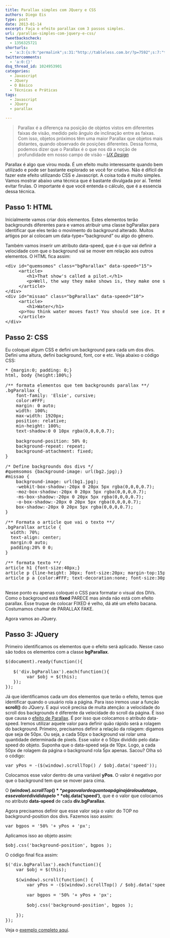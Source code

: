 ```yaml
---
title: Parallax simples com JQuery e CSS
authors: Diego Eis
type: post
date: 2013-01-14
excerpt: Faça o efeito parallax com 3 passos simples.
url: /parallax-simples-com-jquery-e-css/
tweetbackscheck:
  - 1356325721
shorturls:
  - 'a:3:{s:9:"permalink";s:31:"http://tableless.com.br/?p=7592";s:7:"tinyurl";s:26:"http://tinyurl.com/cjtr2qg";s:4:"isgd";s:19:"http://is.gd/N0NxVG";}'
twittercomments:
  - 'a:0:{}'
dsq_thread_id: 1024953901
categories:
  - Javascript
  - JQuery
  - O Básico
  - Técnicas e Práticas
tags:
  - Javascript
  - JQuery
  - parallax

---
```

> Parallax é a diferença na posição de objetos vistos em diferentes faixas de visão, medido pelo ângulo de inclinação entre as faixas. Com isso, objetos próximos têm uma maior Parallax que objetos mais distantes, quando observado de posições diferentes. Dessa forma, podemos dizer que o Parallax é o que nos dá a noção de profundidade em nosso campo de visão &#8211; _[UX Design][1]_

Parallax é algo que virou moda. É um efeito muito interessante quando bem utilizado e pode ser bastante explorado se você for criativo. Não é difícil de fazer este efeito utilizando CSS e Javascript. A coisa toda é muito simples. Vamos mostrar abaixo uma técnica que é bastante divulgada por aí. Tentei evitar firulas. O importante é que você entenda o cálculo, que é a essencia dessa técnica.

## Passo 1: HTML

Inicialmente vamos criar dois elementos. Estes elementos terão backgrounds diferentes para e vamos atribuir uma classe bgParallax para identificar que eles terão o movimento do background alterado. Muitos artigos por aí colocam um data-type=&#8221;background&#8221; ou algo do gênero.

Também vamos inserir um atributo data-speed, que é o que vai definir a velocidade com que o background vai se mover em relação aos outros elementos. O HTML fica assim:

<pre class="lang-html">&lt;div id="quemsomos" class="bgParallax" data-speed="15"&gt;
     &lt;article&gt;
     	&lt;h1&gt;That show's called a pilot.&lt;/h1&gt;
     	&lt;p&gt;Well, the way they make shows is, they make one show. That show's called a pilot. Then they show that show to the people who make shows, and on the strength of that one show they decide if they're going to make more shows. Some pilots get picked and become television programs. Some don't, become nothing. She starred in one of the ones that became nothing. &lt;/p&gt;
     &lt;/article&gt;
&lt;/div&gt;
&lt;div id="missao" class="bgParallax" data-speed="10"&gt;
     &lt;article&gt;
     	&lt;h1&gt;Water&lt;/h1&gt;
     &lt;p&gt;You think water moves fast? You should see ice. It moves like it has a mind. Like it knows it killed the world once and got a taste for murder. After the avalanche, it took us a week to climb out. Now, I don't know exactly when we turned on each other, but I know that seven of us survived the slide... and only five made it out. Now we took an oath, that I'm breaking now. We said we'd say it was the snow that killed the other two, but it wasn't. Nature is lethal but it doesn't hold a candle to man. &lt;/p&gt;
     &lt;/article&gt;
&lt;/div&gt;
</pre>

## Passo 2: CSS

Eu coloquei algum CSS e defini um background para cada um dos divs. Defini uma altura, defini background, font, cor e etc. Veja abaixo o código CSS:

<pre class="lang-css">* {margin:0; padding: 0;}
html, body {height:100%;}

/** formata elementos que tem backgrounds parallax **/
.bgParallax {
	font-family: 'Elsie', cursive;
	color:#FFF;
	margin: 0 auto;
	width: 100%;
	max-width: 1920px;
	position: relative;
	min-height: 100%;
	text-shadow:0 0 10px rgba(0,0,0,0.7);

	background-position: 50% 0;
	background-repeat: repeat;
	background-attachment: fixed;
}

/* Define backgrounds dos divs */
#quemsomos {background-image: url(bg2.jpg);}
#missao {
	background-image: url(bg1.jpg);
	-webkit-box-shadow:-20px 0 20px 5px rgba(0,0,0,0.7);
	-moz-box-shadow:-20px 0 20px 5px rgba(0,0,0,0.7);
	-ms-box-shadow:-20px 0 20px 5px rgba(0,0,0,0.7);
	-o-box-shadow:-20px 0 20px 5px rgba(0,0,0,0.7);
	box-shadow:-20px 0 20px 5px rgba(0,0,0,0.7);
}

/** Formata o article que vai o texto **/
.bgParallax article {
  width: 70%;
  text-align: center;
  margin:0 auto;
  padding:20% 0 0;
}

/** formata texto **/
article h1 {font-size:40px;}
article p {line-height: 30px; font-size:20px; margin-top:15px;}
article p a {color:#FFF; text-decoration:none; font-size:30px;}

</pre>

Nesse ponto eu apenas coloquei o CSS para formatar o visual dos DIVs. Como o background está **fixed** PARECE mas ainda não está com efeito parallax. Esse truque de colocar FIXED é velho, dá até um efeito bacana. Costumamos chamar de PARALLAX FAKE.

Agora vamos ao JQuery.

## Passo 3: JQuery

Primeiro identificamos os elementos que o efeito será aplicado. Nesse caso são todos os elementos com a classe **bgParallax**.

<pre class="lang-javascript">$(document).ready(function(){

   $('div.bgParallax').each(function(){
    	var $obj = $(this);
   });	
});
</pre>

Já que identificamos cada um dos elementos que terão o efeito, temos que identificar quando o usuário rola a página. Para isso iremos usar a função **scroll()** do JQuery. E aqui você precisa de muita atenção: a velocidade do scroll dos backgrounds é diferente da velocidade do scroll da página. É isso que causa o [efeito de Parallax][2]. É por isso que colocamos o atributo data-speed. Iremos utilizar aquele valor para definir quão rápido será a rolagem do background. Primeiro, precisamos definir a relação da rolagem: digamos que seja de 50px. Ou seja, a cada 50px o background vai rolar uma quantidade determinada de pixels. Esse valor é o 50px dividido pelo data-speed do objeto. Suponha que o data-speed seja de 10px. Logo, a cada 50px de rolagem da página o background rola 5px apenas. Sacou? Olha só o código:

<pre class="lang-javascript">var yPos = -($(window).scrollTop() / $obj.data('speed')); 
</pre>

Colocamos esse valor dentro de uma variável **yPos**. O valor é negativo por que o background tem que se mover para cima.
  
O **$(window).scrollTop()** pega o valor de quanto a página já rolou do topo, esse valor é dividido pelo **$obj.data(&#8216;speed&#8217;)**, que é o valor que colocamos no atributo **data-speed** de cada **div.bgParallax**.

Agora precisamos definir que esse valor seja o valor do TOP no background-position dos divs. Fazemos isso assim:

<pre class="lang-javascript">var bgpos = '50% '+ yPos + 'px';
</pre>

Aplicamos isso ao objeto assim:

<pre class="lang-javascript">$obj.css('background-position', bgpos );
</pre>

O código final fica assim:

<pre class="lang-javascript">$('div.bgParallax').each(function(){
	var $obj = $(this);

	$(window).scroll(function() {
		var yPos = -($(window).scrollTop() / $obj.data('speed')); 

		var bgpos = '50% '+ yPos + 'px';

		$obj.css('background-position', bgpos );

	}); 
});
</pre>

Veja o [exemplo completo aqui][3].

 [1]: http://www.uxdesign.blog.br/imersao/a-imersao-do-efeito-parallax/
 [2]: http://en.wikipedia.org/wiki/Parallax
 [3]: http://tableless.github.com/exemplos/parallax/parallax.html